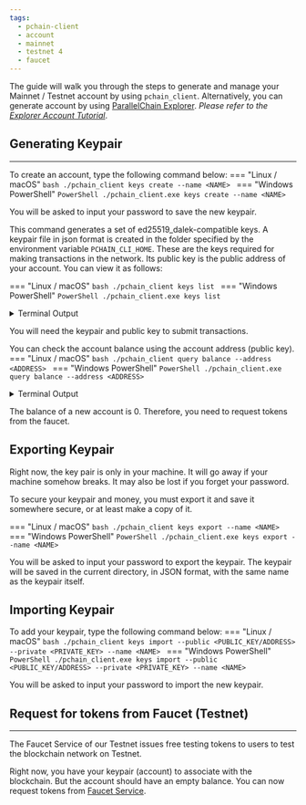 ```yaml
---
tags:
  - pchain-client
  - account
  - mainnet
  - testnet 4
  - faucet
---
```


The guide will walk you through the steps to generate and manage your Mainnet / Testnet account by using `pchain_client`. Alternatively, you can generate account by using [ParallelChain Explorer](https://explorer.parallelchain.io). *Please refer to the [Explorer Account Tutorial](https://parallelchain.io/company/newsroom/explorer-account-tutorial)*.

## Generating Keypair
---

To create an account, type the following command below:
=== "Linux / macOS"
    ```bash
    ./pchain_client keys create --name <NAME>
    ```
=== "Windows PowerShell"
    ```PowerShell
    ./pchain_client.exe keys create --name <NAME>
    ```

You will be asked to input your password to save the new keypair.

This command generates a set of ed25519_dalek-compatible keys. A keypair file in json format is created in the folder specified by the environment variable `PCHAIN_CLI_HOME`. These are the keys required for making transactions in the network. Its public key is the public address of your account. You can view it as follows:

=== "Linux / macOS"
    ```bash
    ./pchain_client keys list
    ```
=== "Windows PowerShell"
    ```PowerShell
    ./pchain_client.exe keys list
    ```

<details><summary>Terminal Output</summary>
```bash
Keypair Name (First 50 char)                        Public key 
-------------------------                           ------------------------- 
doc                                                 mF0a_r31a_cNNnKbngoUGUuy71V_l872yGxy7iwIBwA
```
</details>

You will need the keypair and public key to submit transactions.

You can check the account balance using the account address (public key).
=== "Linux / macOS"
    ```bash
    ./pchain_client query balance --address <ADDRESS>
    ```
=== "Windows PowerShell"
    ```PowerShell
    ./pchain_client.exe query balance --address <ADDRESS>
    ```
<details><summary>Terminal Output</summary>
```bash
0
```
</details>

The balance of a new account is 0. Therefore, you need to request tokens from the faucet.

## Exporting Keypair

Right now, the key pair is only in your machine. It will go away if your machine somehow breaks. It may also be lost if you forget your password. 

To secure your keypair and money, you must export it and save it somewhere secure, or at least make a copy of it.

=== "Linux / macOS"
    ```bash
    ./pchain_client keys export --name <NAME>
    ```
=== "Windows PowerShell"
    ```PowerShell
    ./pchain_client.exe keys export --name <NAME>
    ```

You will be asked to input your password to export the keypair. The keypair will be saved in the current directory, in JSON format, with the same name as the keypair itself.

## Importing Keypair

To add your keypair, type the following command below:
=== "Linux / macOS"
    ```bash
    ./pchain_client keys import --public <PUBLIC_KEY/ADDRESS> --private <PRIVATE_KEY> --name <NAME>
    ```
=== "Windows PowerShell"
    ```PowerShell
    ./pchain_client.exe keys import --public <PUBLIC_KEY/ADDRESS> --private <PRIVATE_KEY> --name <NAME>
    ```

You will be asked to input your password to import the new keypair.

## Request for tokens from Faucet (Testnet)
---

The Faucet Service of our Testnet issues free testing tokens to users to test the blockchain network on Testnet. 

Right now, you have your keypair (account) to associate with the blockchain. But the account should have an empty balance. You can now request tokens from [Faucet Service](https://faucet.parallelchain.io).